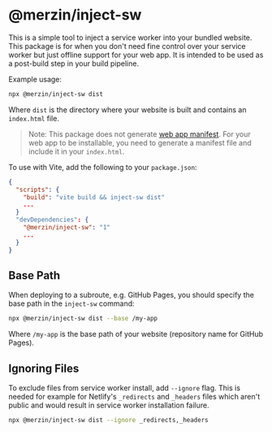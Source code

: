 # @merzin/inject-sw

This is a simple tool to inject a service worker into your bundled website.
This package is for when you don't need fine control over your service worker
but just offline support for your web app. It is intended to be used as a
post-build step in your build pipeline.

Example usage:

```bash
npx @merzin/inject-sw dist
```

Where `dist` is the directory where your website is built and contains an
`index.html` file.

> Note: This package does not generate
> [web app manifest](https://developer.mozilla.org/en-US/docs/Web/Progressive_web_apps/Manifest).
> For your web app to be installable, you need to generate a manifest file and
> include it in your `index.html`.

To use with Vite, add the following to your `package.json`:

```json
{
  "scripts": {
    "build": "vite build && inject-sw dist"
    ...
  }
  "devDependencies": {
    "@merzin/inject-sw": "1"
    ...
  }
}
```

## Base Path

When deploying to a subroute, e.g. GitHub Pages, you should specify the base
path in the `inject-sw` command:

```bash
npx @merzin/inject-sw dist --base /my-app
```

Where `/my-app` is the base path of your website (repository name for GitHub
Pages).

## Ignoring Files

To exclude files from service worker install, add `--ignore` flag. This is
needed for example for Netlify's `_redirects` and `_headers` files which aren't
public and would result in service worker installation failure.

```bash
npx @merzin/inject-sw dist --ignore _redirects,_headers
```
